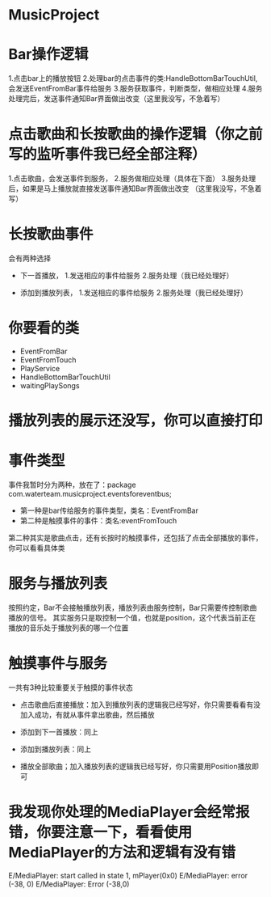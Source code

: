 # MusicProject
# Bar操作逻辑
1.点击bar上的播放按钮
2.处理bar的点击事件的类:HandleBottomBarTouchUtil,会发送EventFromBar事件给服务
3.服务获取事件，判断类型，做相应处理
4.服务处理完后，发送事件通知Bar界面做出改变（这里我没写，不急着写）

# 点击歌曲和长按歌曲的操作逻辑（你之前写的监听事件我已经全部注释）
1.点击歌曲，会发送事件到服务，
2.服务做相应处理（具体在下面）
3.服务处理后，如果是马上播放就直接发送事件通知Bar界面做出改变 （这里我没写，不急着写）

# 长按歌曲事件
会有两种选择
+ 下一首播放，
1.发送相应的事件给服务
2.服务处理（我已经处理好）

+ 添加到播放列表，
1.发送相应的事件给服务
2.服务处理（我已经处理好）

# 你要看的类
+ EventFromBar
+ EventFromTouch
+ PlayService
+ HandleBottomBarTouchUtil
+ waitingPlaySongs

# 播放列表的展示还没写，你可以直接打印

# 事件类型
事件我暂时分为两种，放在了：package com.waterteam.musicproject.eventsforeventbus;
+ 第一种是bar传给服务的事件类型，类名：EventFromBar
+ 第二种是触摸事件的事件：类名:eventFromTouch

第二种其实是歌曲点击，还有长按时的触摸事件，还包括了点击全部播放的事件，你可以看看具体类

# 服务与播放列表
按照约定，Bar不会接触播放列表，播放列表由服务控制，Bar只需要传控制歌曲播放的信号。
其实服务只是取控制一个值，也就是position，这个代表当前正在播放的音乐处于播放列表的哪一个位置

# 触摸事件与服务
一共有3种比较重要关于触摸的事件状态
+ 点击歌曲后直接播放：加入到播放列表的逻辑我已经写好，你只需要看看有没加入成功，有就从事件拿出歌曲，然后播放

+ 添加到下一首播放：同上

+ 添加到播放列表：同上

+ 播放全部歌曲；加入播放列表的逻辑我已经写好，你只需要用Position播放即可

# 我发现你处理的MediaPlayer会经常报错，你要注意一下，看看使用MediaPlayer的方法和逻辑有没有错
 E/MediaPlayer: start called in state 1, mPlayer(0x0)
 E/MediaPlayer: error (-38, 0)
 E/MediaPlayer: Error (-38,0)

